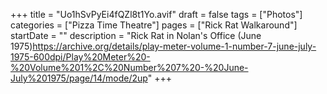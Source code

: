 +++
title = "Uo1hSvPyEi4fQZl8t1Yo.avif"
draft = false
tags = ["Photos"]
categories = ["Pizza Time Theatre"]
pages = ["Rick Rat Walkaround"]
startDate = ""
description = "Rick Rat in Nolan's Office (June 1975)https://archive.org/details/play-meter-volume-1-number-7-june-july-1975-600dpi/Play%20Meter%20-%20Volume%201%2C%20Number%207%20-%20June-July%201975/page/14/mode/2up"
+++
